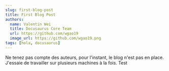 ```yaml
---
slug: first-blog-post
title: First Blog Post
authors:
  name: Valentin Wei
  title: Docusaurus Core Team
  url: https://github.com/wgao19
  image_url: https://github.com/wgao19.png
tags: [hola, docusaurus]
---
```


Ne tenez pas compte des auteurs, pour l'instant, le blog n'est pas en place.
J'essaie de travailler sur plusieurs machines à la fois.
Test
